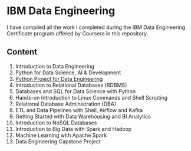 
# IBM Data Engineering

I have compiled all the work I completed during the IBM Data Engineering Certificate program offered by Coursera in this repository.


## Content

1. Introduction to Data Engineering
2. Python for Data Science, AI & Development
3. [Python Project for Data Engineering](https://github.com/TalaatHasanin/IBM-Data-Engineering/tree/main/Python%20Project%20for%20Data%20Engineering)
4. Introduction to Relational Databases (RDBMS)
5. Databases and SQL for Data Science with Python
6. Hands-on Introduction to Linux Commands and Shell Scripting
7. Relational Database Administration (DBA)
8. ETL and Data Pipelines with Shell, Airflow and Kafka
9. Getting Started with Data Warehousing and BI Analytics
10. Introduction to NoSQL Databases
11. Introduction to Big Data with Spark and Hadoop
12. Machine Learning with Apache Spark
13. Data Engineering Capstone Project
